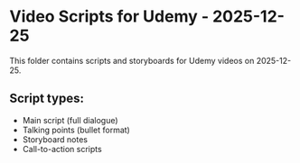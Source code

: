 # Video Scripts for Udemy - 2025-12-25

This folder contains scripts and storyboards for Udemy videos on 2025-12-25.

## Script types:
- Main script (full dialogue)
- Talking points (bullet format)
- Storyboard notes
- Call-to-action scripts
